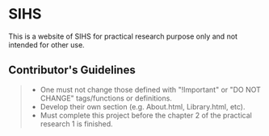 # SIHS

This is a website of SIHS for practical research purpose only and not intended for other use.

## Contributor's Guidelines

> - One must not change those defined with "!Important" or "DO NOT CHANGE" tags/functions or definitions.  
> - Develop their own section (e.g. About.html, Library.html, etc).  
> - Must complete this project before the chapter 2 of the practical research 1 is finished.
